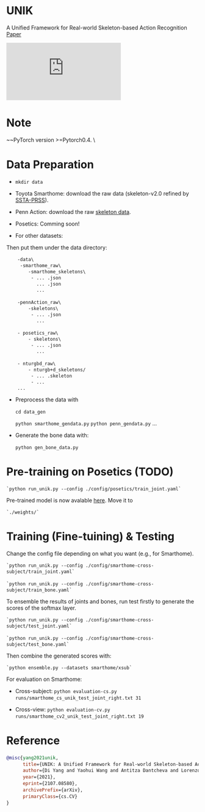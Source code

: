 # UNIK
A Unified Framework for Real-world Skeleton-based Action Recognition [Paper](https://arxiv.org/abs/2107.08580)

![ad](https://github.com/YangDi666/UNIK/blob/master/demo/demo.pdf)

# Note

~~PyTorch version >=Pytorch0.4. \


# Data Preparation

 - `mkdir data`
 
 - Toyota Smarthome: download the raw data (skeleton-v2.0 refined by [SSTA-PRSS](https://github.com/YangDi666/SSTA-PRS#refined-pose-data)). 
 - Penn Action: download the raw [skeleton data](https://drive.google.com/file/d/13RUvRrNFOlyKSVwNuQAYqg3Vib7Ffbn8/view?usp=sharing).
 - Posetics: Comming soon!
 - For other datasets:

[https://github.com/shahroudy/NTURGB-D]: NTU-RGB+D
[https://github.com/yysijie/st-gcn]: Skeleton-Kinetics

Then put them under the data directory:

        -data\
         -smarthome_raw\
            -smarthome_skeletons\
             - ... .json
               ... .json
               ...
               
        -pennAction_raw\
            -skeletons\
             - ... .json
               ...
        
        - posetics_raw\
            - skeletons\
             - ... .json
               ...
               
        - nturgbd_raw\
            - nturgb+d_skeletons/
             - ... .skeleton
             - ...
        ...
             
 - Preprocess the data with

    `cd data_gen`

    `python smarthome_gendata.py`
    `python penn_gendata.py`
    ...


 - Generate the bone data with:

    `python gen_bone_data.py`

# Pre-training on Posetics (TODO)

    `python run_unik.py --config ./config/posetics/train_joint.yaml`
 
Pre-trained model is now avalable [here](https://drive.google.com/file/d/1K6RVaV02oy0gy8swab8V0s6T7a9YPuxS/view?usp=sharing). Move it to 

    `./weights/`

# Training (Fine-tuining) & Testing

Change the config file depending on what you want (e.g., for Smarthome).


    `python run_unik.py --config ./config/smarthome-cross-subject/train_joint.yaml`

    `python run_unik.py --config ./config/smarthome-cross-subject/train_bone.yaml`
To ensemble the results of joints and bones, run test firstly to generate the scores of the softmax layer.

    `python run_unik.py --config ./config/smarthome-cross-subject/test_joint.yaml`

    `python run_unik.py --config ./config/smarthome-cross-subject/test_bone.yaml`

Then combine the generated scores with:

    `python ensemble.py --datasets smarthome/xsub`

For evaluation on Smarthome:

 - Cross-subject:
    `python evaluation-cs.py runs/smarthome_cs_unik_test_joint_right.txt 31`
	
 - Cross-view:
	`python evaluation-cv.py runs/smarthome_cv2_unik_test_joint_right.txt 19`

# Reference

```bibtex
@misc{yang2021unik,
      title={UNIK: A Unified Framework for Real-world Skeleton-based Action Recognition}, 
      author={Di Yang and Yaohui Wang and Antitza Dantcheva and Lorenzo Garattoni and Gianpiero Francesca and Francois Bremond},
      year={2021},
      eprint={2107.08580},
      archivePrefix={arXiv},
      primaryClass={cs.CV}
}
```